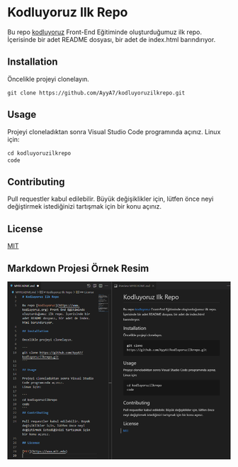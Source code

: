 # Kodluyoruz Ilk Repo

Bu repo [kodluyoruz](https://www.kodluyoruz.org) Front-End Eğitiminde oluşturduğumuz ilk repo. İçerisinde bir adet README dosyası, bir adet de index.html barındırıyor.

## Installation

Öncelikle projeyi clonelayın.

``` 
git clone https://github.com/AyyA7/kodluyoruzilkrepo.git 
```

## Usage

Projeyi cloneladıktan sonra Visual Studio Code programında açınız.
Linux için:

```
cd kodluyoruzilkrepo
code
```
## Contributing

Pull requestler kabul edilebilir. Büyük değişiklikler için, lütfen önce neyi değiştirmek istediğinizi tartışmak için bir konu açınız.

## License

[MIT](https://www.mit.edu)

## Markdown Projesi Örnek Resim

![Örnek Markdown Projesi](https://raw.githubusercontent.com/AyyA7/kodluyoruzilkrepo/main/Markdown.png)